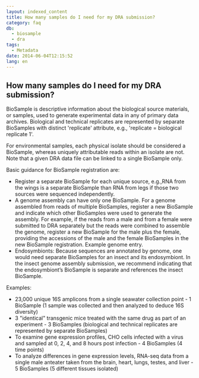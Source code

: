 ```yaml
---
layout: indexed_content
title: How many samples do I need for my DRA submission?
category: faq
db:
  - biosample
  - dra
tags: 
  - Metadata
date: 2014-06-04T12:15:52
lang: en
---
```


## How many samples do I need for my DRA submission?

<p>BioSample is descriptive information about the biological source materials, or samples, used to generate experimental data in any of primary data archives. Biological and technical replicates are represented by separate BioSamples with distinct 'replicate' attribute, e.g., 'replicate = biological replicate 1'.</p>
<p>For environmental samples, each physical isolate should be considered a BioSample, whereas uniquely attributable reads within an isolate are not. Note that a given DRA data file can be linked to a single BioSample only.</p>Basic guidance for BioSample registration are:
<div class="sub_index">
  <ul class="disc">
    <li>Register a separate BioSample for each unique source, e.g.,RNA from the wings is a separate BioSample than RNA from legs if those two sources were sequenced independently.</li>
    <li>A genome assembly can have only one BioSample. For a genome assembled from reads of multiple BioSamples, register a new BioSample and indicate which other BioSamples were used to generate the assembly. For example, if the reads from a male and from a female were submitted to DRA separately but the reads were combined to assemble the genome, register a new BioSample for the male plus the female, providing the accessions of the male and the female BioSamples in the new BioSample registration. Example genome entry.</ahref>
    </li>
    <li>Endosymbionts: Because sequences are annotated by genome, one would need separate BioSamples for an insect and its endosymbiont. In the insect genome assembly submission, we recommend indicating that the endosymbiont’s BioSample is separate and references the insect BioSample.</li>
  </ul>
</div>Examples:
<div class="sub_index">
  <ul class="disc">
    <li>23,000 unique 16S amplicons from a single seawater collection point - 1 BioSample (1 sample was collected and then analyzed to deduce 16S diversity)</li>
    <li>3 "identical" transgenic mice treated with the same drug as part of an experiment - 3 BioSamples (biological and technical replicates are represented by separate BioSamples)</li>
    <li>To examine gene expression profiles, CHO cells infected with a virus and sampled at 0, 2, 4, and 8 hours post infection - 4 BioSamples (4 time points)</li>
    <li>To analyze differences in gene expression levels, RNA-seq data from a single male anteater taken from the brain, heart, lungs, testes, and liver - 5 BioSamples (5 different tissues isolated)</li>
  </ul>
</div>